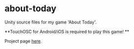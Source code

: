 # about-today

Unity source files for my game 'About Today'. 

**TouchOSC for Android/iOS is required to play this game! **

Project page [here](https://strangerbedfellows.wordpress.com/2014/11/17/about-today-wip/).
